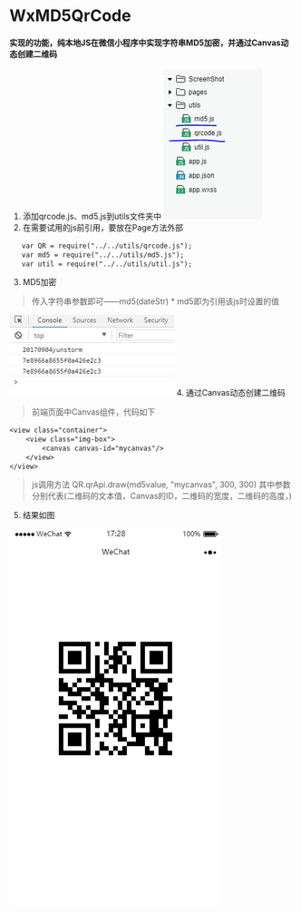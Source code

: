 # WxMD5QrCode
#### 实现的功能，纯本地JS在微信小程序中实现字符串MD5加密，并通过Canvas动态创建二维码

1. 添加qrcode.js、md5.js到utils文件夹中
  ![Alt text](/WxDemo/ScreenShot/screen1.PNG)
2. 在需要试用的js前引用，要放在Page方法外部
``` // pages/main/index.js
   var QR = require("../../utils/qrcode.js");
   var md5 = require("../../utils/md5.js");
   var util = require("../../utils/util.js"); 
```
3. MD5加密

> 传入字符串参数即可——md5(dateStr) * md5即为引用该js时设置的值

![Alt text](/WxDemo/ScreenShot/screen2.PNG)
4. 通过Canvas动态创建二维码

>  前端页面中Canvas组件，代码如下

```
<view class="container">
    <view class="img-box">
        <canvas canvas-id="mycanvas"/>
    </view>
</view>
```

> js调用方法 QR.qrApi.draw(md5value, "mycanvas", 300, 300) 其中参数分别代表(二维码的文本值，Canvas的ID，二维码的宽度，二维码的高度，)

5. 结果如图

![Alt text](/WxDemo/ScreenShot/screen3.PNG)